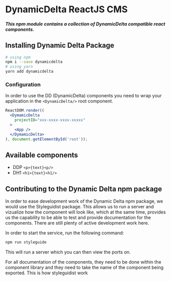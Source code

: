 # DynamicDelta ReactJS CMS
##### This npm module contains a collection of DynamicDelta compatible react components.

## Installing Dynamic Delta Package

```bash
# using npm
npm i --save dynamicdelta
# using yarn
yarn add dynamicdelta
```

### Configuration
In order to use the DD (DynamicDelta) components you need to wrap your application in
the `<DynamicDelta/>` root component.
```jsx harmony
ReactDOM.render((
  <DymamicDelta
    projectID="xxx-xxxx-xxxx-xxxxx"
  >
    <App />
  </DymamicDelta>
), document.getElementById('root'));
```

## Available components
- DDP `<p>{text}<p/>`
- DH1 `<h1>{text}<h1/>`

## Contributing to the Dynamic Delta npm package

In order to ease development work of the Dynamic Delta npm package, we would use the Styleguidist package. This allows us to run a server and vizualize how the component will look like, which at the same time, provides us the capability to be able to test and provide documentation for the components. There are still plenty of active development work here.

In order to start the service, run the following command:

```bash
npm run styleguide
``` 

This will run a server which you can then view the ports on.

For all documentation of the components, they need to be done within the component library and they need to take the name of the component being exported. This is how styleguidist work
